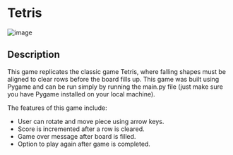 # Tetris
![image](https://github.com/lmills724/Tetris/assets/75463563/886029d3-33dd-48e2-beb4-3e00a07d89f2)

## Description
This game replicates the classic game Tetris, where falling shapes must be aligned to clear rows before the board fills up. This game was built using Pygame and can be run simply by running the main.py file (just make sure you have Pygame installed on your local machine).

The features of this game include:
- User can rotate and move piece using arrow keys.
- Score is incremented after a row is cleared.
- Game over message after board is filled.
- Option to play again after game is completed.
 
